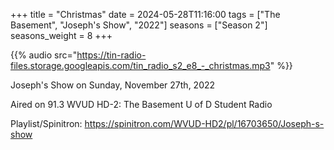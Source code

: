 +++
title = "Christmas"
date = 2024-05-28T11:16:00
tags = ["The Basement", "Joseph's Show", "2022"]
seasons = ["Season 2"]
seasons_weight = 8
+++

{{% audio src="https://tin-radio-files.storage.googleapis.com/tin_radio_s2_e8_-_christmas.mp3" %}}

Joseph's Show on Sunday, November 27th, 2022

Aired on 91.3 WVUD HD-2: The Basement U of D Student Radio

Playlist/Spinitron: https://spinitron.com/WVUD-HD2/pl/16703650/Joseph-s-show

